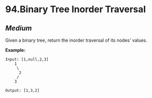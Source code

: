 94.Binary Tree Inorder Traversal
===============================

*Medium*
-------------------------------

Given a binary tree, return the inorder traversal of its nodes' values.

**Example:**

    Input: [1,null,2,3]
        1
         \
          2
         /
        3

    Output: [1,3,2]
